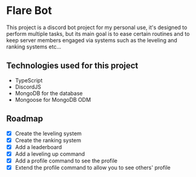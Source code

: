# Flare Bot

This project is a discord bot project for my personal use, it's designed to perform multiple tasks, but its main goal is to ease certain routines and to keep server members engaged via systems such as the leveling and ranking systems etc...

## Technologies used for this project

- TypeScript
- DiscordJS
- MongoDB for the database
- Mongoose for MongoDB ODM

## Roadmap

- [x] Create the leveling system
- [x] Create the ranking system
- [x] Add a leaderboard
- [x] Add a leveling up command
- [x] Add a profile command to see the profile
- [x] Extend the profile command to allow you to see others' profile
